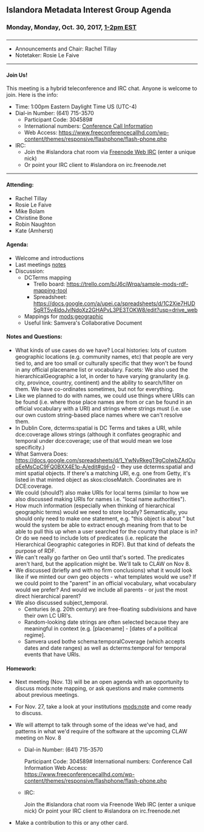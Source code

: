 ## Islandora Metadata Interest Group Agenda
### Monday, Monday, Oct. 30, 2017, [1-2pm EST](http://www.thetimezoneconverter.com/?t=1%20pm&tz=Toronto&)
### 
---
* Announcements and Chair:  Rachel Tillay
* Notetaker:   Rosie Le Faive


---

#### Join Us!
This meeting is a hybrid teleconference and IRC chat. Anyone is welcome to join. Here is the info:
* Time: 1:00pm Eastern Daylight Time US (UTC-4)
* Dial-in Number: (641) 715-3570
  * Participant Code: 304589#
  * International numbers: [Conference Call Information](https://github.com/Islandora-CLAW/CLAW/wiki/Conference-Call-Information)
  * Web Access: https://www.freeconferencecallhd.com/wp-content/themes/responsive/flashphone/flash-phone.php
* IRC:
  * Join the #islandora chat room via [Freenode Web IRC](http://webchat.freenode.net/) (enter a unique nick)
  * Or point your IRC client to #islandora on irc.freenode.net
---
#### Attending:
* Rachel Tillay
* Rosie Le Faive
* Mike Bolam
* Christine Bone
* Robin Naughton
* Kate (Amherst)


#### Agenda:
* Welcome and introductions
* Last meetings [notes](https://github.com/islandora-interest-groups/Islandora-Metadata-Interest-Group/blob/main/Meetings/2017/2017-10-16.md)
* Discussion: 
     * DCTerms mapping
        * Trello board: https://trello.com/b/J6ciWrqa/sample-mods-rdf-mapping-tool
        * Spreadsheet: https://docs.google.com/a/upei.ca/spreadsheets/d/1C2Xie7HUDSgRT5v4ldoJvlNdoXz2GHAPvL3PE3TOKW8/edit?usp=drive_web
     * Mappings for [mods:geographic](https://trello.com/c/p8PmbGR6/32-modssubject-geographic-or-temporal)
     * Useful link: Samvera's Collaborative Document
     
#### Notes and Questions:
* What kinds of use cases do we have? Local histories: lots of custom geographic locations (e.g. community names, etc) that people are very tied to, and are too small or culturally specific that they won't be found in any official placename list or vocabulary. Facets: We also used the hierarchicalGeographic a lot, in order to have varying granularity (e.g. city, province, country, continent) and the ability to search/filter on them. We have co-ordinates sometimes, but not for everything. 
* Like we planned to do with names, we could use things where URIs can be found (i.e. where those place names are from or can be found in an official vocabulary with a URI) and strings where strings must (i.e. use our own custom string-based place names where we can't resolve them.
* In Dublin Core, dcterms:spatial is DC Terms and takes a URI, while dce:coverage allows strings (although it conflates geographic and temporal under dce:coverage; use of that would mean we lose specificity.)
* What Samvera Does: https://docs.google.com/spreadsheets/d/1_YwNyRkegT9gCoIwbZAdOupEeMsCpC9FQ0BXX4E1p-A/edit#gid=0 - they use dcterms:spatial and mint spatial objects. If there's a matching URI, e.g. one from Getty, it's listed in that minted object as skos:closeMatch. Coordinates are in DCE:coverage.
* We could (should?) also make URIs for local terms (similar to how we also discussed making URIs for names i.e. "local name authorities"). 
* How much information (especially when thinking of hierarchical geographic terms) would we need to store locally? Semantically, you should only need to make one statement, e.g. "this object is about <uri for a place>" but would the system be able to extract enough meaning from that to be able to pull this up when a user searched for the country that place is in? Or do we need to include lots of predicates (i.e. replicate the Hierarchical Geographic categories in RDF). But that kind of defeats the purpose of RDF.
* We can't really go farther on Geo until that's sorted. The predicates aren't hard, but the application might be. We'll talk to CLAW on Nov 8.
* We discussed (briefly and with no firm conclusions) what it would look like if we minted our own geo objects - what templates would we use? If we could point to the "parent" in an official vocabulary, what vocabulary would we prefer? And would we include all parents - or just the most direct hierarchical parent?
* We also discussed subject_temporal.
  * Centuries (e.g. 20th century) are free-floating subdivisions and have their own LC URI's.
  * Random-looking date strings are often selected because they are meaningful in context (e.g. [placename] - [dates of a political regime]. 
  * Samvera used bothe schema:temporalCoverage (which accepts dates and date ranges) as well as dcterms:temporal for temporal events that have URIs. 

 

#### Homework: 
* Next meeting (Nov. 13) will be an open agenda with an opportunity to discuss mods:note mapping, or ask questions and make comments about previous meetings.
* For Nov. 27, take a look at your institutions [mods:note](https://trello.com/c/BDRishWv) and come ready to discuss.
* We will attempt to talk through some of the ideas we've had, and patterns in what we'd require of the software at the upcoming CLAW meeting on Nov. 8

   * Dial-in Number: (641) 715-3570

      Participant Code: 304589#
      International numbers: Conference Call Information
      Web Access: https://www.freeconferencecallhd.com/wp-content/themes/responsive/flashphone/flash-phone.php

   * IRC:

      Join the #islandora chat room via Freenode Web IRC (enter a unique nick)
      Or point your IRC client to #islandora on irc.freenode.net


* Make a contribution to this or any other card. 
